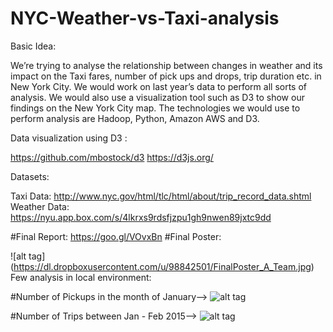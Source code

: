 # NYC-Weather-vs-Taxi-analysis
Basic Idea:

We’re trying to analyse the relationship between changes in weather and its impact on the Taxi fares,
number of pick ups and drops, trip duration etc. in New York City. 
We would work on last year’s data to perform all sorts of analysis.
We would also use a visualization tool such as D3 to show our findings on the New York City map.
The technologies we would use to perform analysis are Hadoop, Python, Amazon AWS and D3.

Data visualization using D3 :

https://github.com/mbostock/d3
https://d3js.org/

Datasets:

Taxi Data: http://www.nyc.gov/html/tlc/html/about/trip_record_data.shtml
Weather Data: https://nyu.app.box.com/s/4lkrxs9rdsfjzpu1gh9nwen89jxtc9dd

#Final Report: https://goo.gl/VOvxBn
#Final Poster: 

![alt tag] (https://dl.dropboxusercontent.com/u/98842501/FinalPoster_A_Team.jpg)
Few analysis in local environment:

#Number of Pickups in the month of January-->
![alt tag](https://dl.dropboxusercontent.com/u/98842501/HeatMapPickupJanuary.JPG)

#Number of Trips between Jan - Feb 2015-->
![alt tag](http://i.imgur.com/cpPvCio.jpg)


